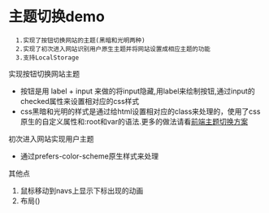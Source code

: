 # 主题切换demo  

      1.实现了按钮切换网站的主题(黑暗和光明两种)
      2.实现了初次进入网站识别用户原生主题并将网站设置成相应主题的功能
      3.支持LocalStorage

实现按钮切换网站主题  

- 按钮是用 label + input 来做的将input隐藏,用label来绘制按钮,通过input的checked属性来设置相对应的css样式  
- css黑暗和光明的样式是通过给html设置相对应的class来处理的，使用了css原生的自定义属性和:root和var的语法.更多的做法请看[前端主题切换方案](https://juejin.cn/post/7134594122391748615#heading-8)  

初次进入网站实现用户主题  

- 通过prefers-color-scheme原生样式来处理  

其他点  

1. 鼠标移动到navs上显示下标出现的动画  
2. 布局()